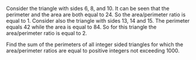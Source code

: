 Consider the triangle with sides $6$, $8$, and $10$. It can be seen that the perimeter and the area are both equal to $24$. 
So the area/perimeter ratio is equal to $1$.
Consider also the triangle with sides $13$, $14$ and $15$. The perimeter equals $42$ while the area is equal to $84$. 
So for this triangle the area/perimeter ratio is equal to $2$.


Find the sum of the perimeters of all integer sided triangles for which the area/perimeter ratios are equal to positive integers not exceeding $1000$.